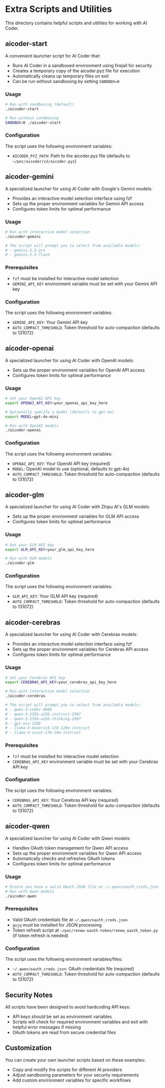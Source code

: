 # Extra Scripts and Utilities

This directory contains helpful scripts and utilities for working with AI Coder.

## aicoder-start

A convenient launcher script for AI Coder that:
- Runs AI Coder in a sandboxed environment using firejail for security
- Creates a temporary copy of the aicoder.pyz file for execution
- Automatically cleans up temporary files on exit
- Can be run without sandboxing by setting `SANDBOX=0`

### Usage

```bash
# Run with sandboxing (default)
./aicoder-start

# Run without sandboxing
SANDBOX=0 ./aicoder-start
```

### Configuration

The script uses the following environment variables:
- `AICODER_PYZ_PATH`: Path to the aicoder.pyz file (defaults to `~/poc/aicoder/v2/aicoder.pyz`)

## aicoder-gemini

A specialized launcher for using AI Coder with Google's Gemini models:
- Provides an interactive model selection interface using fzf
- Sets up the proper environment variables for Gemini API access
- Configures token limits for optimal performance

### Usage

```bash
# Run with interactive model selection
./aicoder-gemini

# The script will prompt you to select from available models:
# - gemini-2.5-pro
# - gemini-2.5-flash
```

### Prerequisites

- `fzf` must be installed for interactive model selection
- `GEMINI_API_KEY` environment variable must be set with your Gemini API key

### Configuration

The script uses the following environment variables:
- `GEMINI_API_KEY`: Your Gemini API key
- `AUTO_COMPACT_THRESHOLD`: Token threshold for auto-compaction (defaults to 131072)

## aicoder-openai

A specialized launcher for using AI Coder with OpenAI models:
- Sets up the proper environment variables for OpenAI API access
- Configures token limits for optimal performance

### Usage

```bash
# Set your OpenAI API key
export OPENAI_API_KEY=your_openai_api_key_here

# Optionally specify a model (defaults to gpt-4o)
export MODEL=gpt-4o-mini

# Run with OpenAI models
./aicoder-openai
```

### Configuration

The script uses the following environment variables:
- `OPENAI_API_KEY`: Your OpenAI API key (required)
- `MODEL`: OpenAI model to use (optional, defaults to gpt-4o)
- `AUTO_COMPACT_THRESHOLD`: Token threshold for auto-compaction (defaults to 131072)

## aicoder-glm

A specialized launcher for using AI Coder with Zhipu AI's GLM models:
- Sets up the proper environment variables for GLM API access
- Configures token limits for optimal performance

### Usage

```bash
# Set your GLM API key
export GLM_API_KEY=your_glm_api_key_here

# Run with GLM models
./aicoder-glm
```

### Configuration

The script uses the following environment variables:
- `GLM_API_KEY`: Your GLM API key (required)
- `AUTO_COMPACT_THRESHOLD`: Token threshold for auto-compaction (defaults to 131072)

## aicoder-cerebras

A specialized launcher for using AI Coder with Cerebras models:
- Provides an interactive model selection interface using fzf
- Sets up the proper environment variables for Cerebras API access
- Configures token limits for optimal performance

### Usage

```bash
# Set your Cerebras API key
export CEREBRAS_API_KEY=your_cerebras_api_key_here

# Run with interactive model selection
./aicoder-cerebras

# The script will prompt you to select from available models:
# - qwen-3-coder-480b
# - qwen-3-235b-a22b-instruct-2507
# - qwen-3-235b-a22b-thinking-2507
# - gpt-oss-120b
# - llama-4-maverick-17b-128e-instruct
# - llama-4-scout-17b-16e-instruct
```

### Prerequisites

- `fzf` must be installed for interactive model selection
- `CEREBRAS_API_KEY` environment variable must be set with your Cerebras API key

### Configuration

The script uses the following environment variables:
- `CEREBRAS_API_KEY`: Your Cerebras API key (required)
- `AUTO_COMPACT_THRESHOLD`: Token threshold for auto-compaction (defaults to 131072)

## aicoder-qwen

A specialized launcher for using AI Coder with Qwen models:
- Handles OAuth token management for Qwen API access
- Sets up the proper environment variables for Qwen API access
- Automatically checks and refreshes OAuth tokens
- Configures token limits for optimal performance

### Usage

```bash
# Ensure you have a valid OAuth JSON file at ~/.qwen/oauth_creds.json
# Run with Qwen models
./aicoder-qwen
```

### Prerequisites

- Valid OAuth credentials file at `~/.qwen/oauth_creds.json`
- `gojq` must be installed for JSON processing
- Token refresh script at `~/poc/renew-oauth-token/renew_oauth_token.py` (if token refresh is needed)

### Configuration

The script uses the following environment variables/files:
- `~/.qwen/oauth_creds.json`: OAuth credentials file (required)
- `AUTO_COMPACT_THRESHOLD`: Token threshold for auto-compaction (defaults to 131072)

## Security Notes

All scripts have been designed to avoid hardcoding API keys:
- API keys should be set as environment variables
- Scripts will check for required environment variables and exit with helpful error messages if missing
- OAuth tokens are read from secure credential files

## Customization

You can create your own launcher scripts based on these examples:
- Copy and modify the scripts for different AI providers
- Adjust sandboxing parameters for your security requirements
- Add custom environment variables for specific workflows